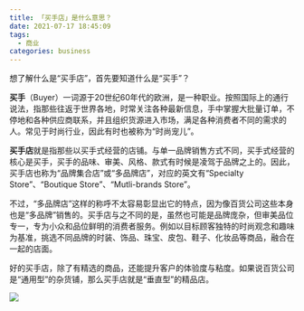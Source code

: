 ```yaml
---
title: 「买手店」是什么意思？
date: 2021-07-17 18:45:09
tags:
  - 商业
categories: business
---
```


想了解什么是“买手店”，首先要知道什么是“买手”？

**买手**（Buyer）一词源于20世纪60年代的欧洲，是一种职业。按照国际上的通行说法，指那些往返于世界各地，时常关注各种最新信息，手中掌握大批量订单，不停地和各种供应商联系，并且组织货源进入市场，满足各种消费者不同的需求的人。常见于时尚行业，因此有时也被称为“时尚宠儿”。

**买手店**就是指那些以买手式经营的店铺。与单一品牌销售方式不同，买手式经营的核心是买手，买手的品味、审美、风格、款式有时候是凌驾于品牌之上的。因此，买手店也称为“品牌集合店”或“多品牌店”，对应的英文有“Specialty Store”、“Boutique Store”、“Mutli-brands Store”。

不过，“多品牌店”这样的称呼不太容易彰显出它的特点，因为像百货公司这些本身也是“多品牌”销售的。买手店与之不同的是，虽然也可能是品牌庞杂，但审美品位专一，专为小众和品位鲜明的消费者服务。例如以目标顾客独特的时尚观念和趣味为基准，挑选不同品牌的时装、饰品、珠宝、皮包、鞋子、化妆品等商品，融合在一起的店面。

好的买手店，除了有精选的商品，还能提升客户的体验度与粘度。如果说百货公司是“通用型”的杂货铺，那么买手店就是“垂直型”的精品店。


![](/images/business/Boutique-Store.jpg)